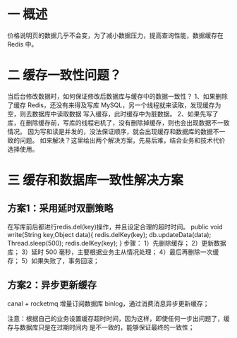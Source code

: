 # 一 概述
价格说明页的数据几乎不会变，为了减小数据压力，提高查询性能，数据缓存在 Redis 中。

# 二 缓存一致性问题？
当后台修改数据时，如何保证修改后数据库与缓存中的数据一致性？
1、如果删除了缓存 Redis，还没有来得及写库 MySQL，另一个线程就来读取，发现缓存为空，则去数据库中读取数据
写入缓存，此时缓存中为脏数据。
2、如果先写了库，在删除缓存前，写库的线程宕机了，没有删除掉缓存，则也会出现数据不一致情况。
因为写和读是并发的，没法保证顺序，就会出现缓存和数据库的数据不一致的问题。
如来解决？这里给出两个解决方案，先易后难，结合业务和技术代价选择使用。
# 三 缓存和数据库一致性解决方案
## 方案1：采用延时双删策略
在写库前后都进行redis.del(key)操作，并且设定合理的超时时间。
public void write(String key,Object data){
    redis.delKey(key);
    db.updateData(data);
    Thread.sleep(500);
    redis.delKey(key);
}
步骤：
1）先删除缓存；
2）更新数据库；
3）延时 500 毫秒，主要根据业务主从情况处理；
4）最后再删除一次缓存；
5）如果失败了，事务回滚；
## 方案2：异步更新缓存
canal + rocketmq 增量订阅数据库 binlog，通过消费消息异步更新缓存；

注意：根据自己的业务设置缓存超时时间，因为这样，即使任何一步出问题了，缓存与数据库只是在过期时间内
是不一致的，能够保证最终的一致性；

